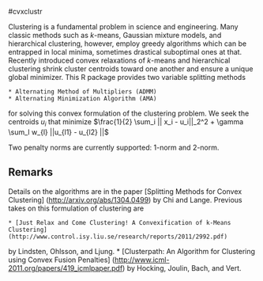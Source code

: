 #cvxclustr

Clustering is a fundamental problem in science and engineering. Many classic methods such as $k$-means, Gaussian mixture models, and hierarchical clustering, however, employ greedy algorithms which can be
entrapped in local minima, sometimes drastical suboptimal ones at that. Recently introduced convex relaxations
of $k$-means and hierarchical clustering shrink cluster centroids toward one another and ensure a unique global minimizer. 
This R package provides two variable splitting methods

	* Alternating Method of Multipliers (ADMM)
	* Alternating Minimization Algorithm (AMA)

for solving this convex formulation of the clustering problem. We seek the centroids $u_i$
that minimize
$\frac{1}{2} \sum_i || x_i - u_i||_2^2 + \gamma \sum_l w_{l} ||u_{l1} - u_{l2} ||$

Two penalty norms are currently supported: 1-norm and 2-norm.

## Remarks

Details on the algorithms are in the paper [Splitting Methods for Convex Clustering] (http://arxiv.org/abs/1304.0499) by Chi and Lange.
Previous takes on this formulation of clustering are

	* [Just Relax and Come Clustering! A Convexification of k-Means Clustering] (http://www.control.isy.liu.se/research/reports/2011/2992.pdf)
by Lindsten, Ohlsson, and Ljung.
	* [Clusterpath: An Algorithm for Clustering using Convex Fusion Penalties] (http://www.icml-2011.org/papers/419_icmlpaper.pdf)
	by Hocking, Joulin, Bach, and Vert.
